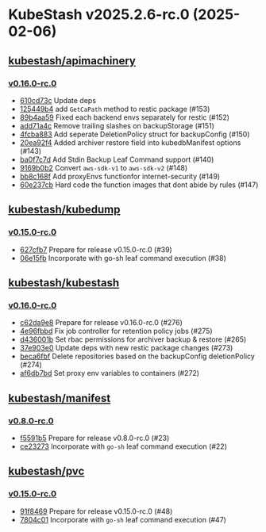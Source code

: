 # KubeStash v2025.2.6-rc.0 (2025-02-06)


## [kubestash/apimachinery](https://github.com/kubestash/apimachinery)

### [v0.16.0-rc.0](https://github.com/kubestash/apimachinery/releases/tag/v0.16.0-rc.0)

- [610cd73c](https://github.com/kubestash/apimachinery/commit/610cd73c) Update deps
- [125449b4](https://github.com/kubestash/apimachinery/commit/125449b4) add `GetCaPath` method to restic package (#153)
- [89b4aa59](https://github.com/kubestash/apimachinery/commit/89b4aa59) Fixed each backend envs separately for restic (#152)
- [add71a4c](https://github.com/kubestash/apimachinery/commit/add71a4c) Remove trailing slashes on backupStorage (#151)
- [4fcba883](https://github.com/kubestash/apimachinery/commit/4fcba883) Add seperate DeletionPolicy struct for backupConfig (#150)
- [20ea92f4](https://github.com/kubestash/apimachinery/commit/20ea92f4) Added archiver restore field into kubedbManifest options  (#143)
- [ba0f7c7d](https://github.com/kubestash/apimachinery/commit/ba0f7c7d) Add Stdin Backup Leaf Command support (#140)
- [9169b0b2](https://github.com/kubestash/apimachinery/commit/9169b0b2) Convert `aws-sdk-v1` to `aws-sdk-v2` (#148)
- [bb8c168f](https://github.com/kubestash/apimachinery/commit/bb8c168f) Add proxyEnvs functionfor internet-security (#149)
- [60e237cb](https://github.com/kubestash/apimachinery/commit/60e237cb) Hard code the function images that dont abide by rules  (#147)



## [kubestash/kubedump](https://github.com/kubestash/kubedump)

### [v0.15.0-rc.0](https://github.com/kubestash/kubedump/releases/tag/v0.15.0-rc.0)

- [627cfb7](https://github.com/kubestash/kubedump/commit/627cfb7) Prepare for release v0.15.0-rc.0 (#39)
- [06e15fb](https://github.com/kubestash/kubedump/commit/06e15fb) Incorporate with go-sh leaf command execution (#38)



## [kubestash/kubestash](https://github.com/kubestash/kubestash)

### [v0.16.0-rc.0](https://github.com/kubestash/kubestash/releases/tag/v0.16.0-rc.0)

- [c62da9e8](https://github.com/kubestash/kubestash/commit/c62da9e8) Prepare for release v0.16.0-rc.0 (#276)
- [4e96fbbd](https://github.com/kubestash/kubestash/commit/4e96fbbd) Fix job controller for retention policy jobs (#275)
- [d436001b](https://github.com/kubestash/kubestash/commit/d436001b) Set rbac permissions for archiver backup & restore  (#265)
- [37e903e0](https://github.com/kubestash/kubestash/commit/37e903e0) Update deps with new restic package changes (#273)
- [beca6fbf](https://github.com/kubestash/kubestash/commit/beca6fbf) Delete repositories based on the backupConfig deletionPolicy (#274)
- [af6db7bd](https://github.com/kubestash/kubestash/commit/af6db7bd) Set proxy env variables to containers (#272)



## [kubestash/manifest](https://github.com/kubestash/manifest)

### [v0.8.0-rc.0](https://github.com/kubestash/manifest/releases/tag/v0.8.0-rc.0)

- [f5591b5](https://github.com/kubestash/manifest/commit/f5591b5) Prepare for release v0.8.0-rc.0 (#23)
- [ce23273](https://github.com/kubestash/manifest/commit/ce23273) Incorporate with `go-sh` leaf command execution (#22)



## [kubestash/pvc](https://github.com/kubestash/pvc)

### [v0.15.0-rc.0](https://github.com/kubestash/pvc/releases/tag/v0.15.0-rc.0)

- [91f8469](https://github.com/kubestash/pvc/commit/91f8469) Prepare for release v0.15.0-rc.0 (#48)
- [7804c01](https://github.com/kubestash/pvc/commit/7804c01) Incorporate with `go-sh` leaf command execution (#47)



